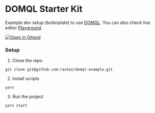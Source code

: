 # DOMQL Starter Kit
Example dev setup (boilerplate) to use [DOMQL](https://github.com/rackai/domql). You can also check live editor [Playground](https://domql.com/playground/).

[![Open in Gitpod](https://gitpod.io/button/open-in-gitpod.svg)](https://gitpod.io/#https://github.com/rackai/domql-example)

### Setup

1. Clone the repo
```
git clone git@github.com:rackai/domql-example.git
```

2. Install scripts
```
yarn
```

3. Run the project
```
yarn start
```
